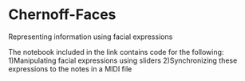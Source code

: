 # Chernoff-Faces
Representing information using facial expressions

The notebook included in the link contains code for the following:
1)Manipulating facial expressions using sliders
2)Synchronizing these expressions to the notes in a MIDI file
